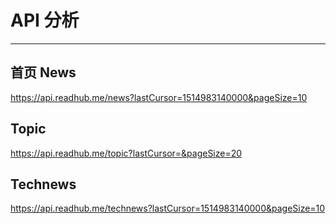 # API 分析
---
## 首页 News
https://api.readhub.me/news?lastCursor=1514983140000&pageSize=10

## Topic
https://api.readhub.me/topic?lastCursor=&pageSize=20

## Technews
https://api.readhub.me/technews?lastCursor=1514983140000&pageSize=10

